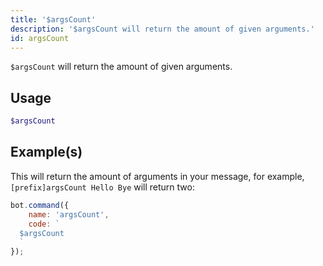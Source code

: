 ```yaml
---
title: '$argsCount'
description: '$argsCount will return the amount of given arguments.'
id: argsCount
---
```


`$argsCount` will return the amount of given arguments.

## Usage

```php
$argsCount
```

## Example(s)

This will return the amount of arguments in your message, for example, `[prefix]argsCount Hello Bye` will return two:

```javascript
bot.command({
    name: 'argsCount',
    code: `
  $argsCount
  `
});
```

